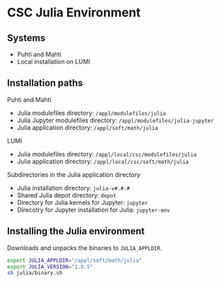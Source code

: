 # CSC Julia Environment
## Systems
- Puhti and Mahti
- Local installation on LUMI


## Installation paths
Puhti and Mahti

- Julia modulefiles directory: `/appl/modulefiles/julia`
- Julia Jupyter modulefiles directory: `/appl/modulefiles/julia-jupyter`
- Julia application directory: `/appl/soft/math/julia`

LUMI

- Julia modulefiles directory: `/appl/local/csc/modulefiles/julia`
- Julia application directory: `/appl/local/csc/soft/math/julia`

Subdirectories in the Julia application directory

- Julia installation directory: `julia-v#.#.#`
- Shared Julia depot directory: `depot`
- Directory for Julia kernels for Jupyter: `jupyter`
- Direcotry for Jupyter installation for Julia: `jupyter-env`


## Installing the Julia environment
Downloads and unpacks the binaries to `JULIA_APPLDIR`.

```bash
export JULIA_APPLDIR="/appl/soft/math/julia"
export JULIA_VERSION="1.8.5"
sh julia/binary.sh
```

